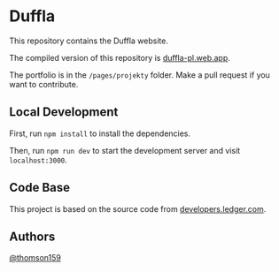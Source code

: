 # Duffla

This repository contains the Duffla website.

The compiled version of this repository is [duffla-pl.web.app](https://duffla-pl.web.app/).

The portfolio is in the `/pages/projekty` folder. Make a pull request if you want to contribute.

## Local Development

First, run `npm install` to install the dependencies.

Then, run `npm run dev` to start the development server and visit `localhost:3000`.

## Code Base

This project is based on the source code from [developers.ledger.com](https://developers.ledger.com/).

## Authors

[@thomson159](https://github.com/thomson159)
